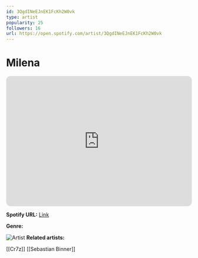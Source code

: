 ```yaml
---
id: 3QgdINeEJnEK1FcKh2W0vk
type: artist
popularity: 25
followers: 16
url: https://open.spotify.com/artist/3QgdINeEJnEK1FcKh2W0vk
---
```

# Milena

<iframe style="border-radius:12px" src="https://open.spotify.com/embed/artist/3QgdINeEJnEK1FcKh2W0vk" width="100%" height="352" frameBorder="0" allowfullscreen="" allow="autoplay; clipboard-write; encrypted-media; fullscreen; picture-in-picture" loading="lazy"></iframe>

**Spotify URL:** [Link](https://open.spotify.com/artist/3QgdINeEJnEK1FcKh2W0vk)

**Genre:** 

![Artist](https://i.scdn.co/image/ab6761610000e5eb244d2a4a23339b3ab5a125f6)
**Related artists:**

[[Cr7z]]
[[Sebastian Binner]]
